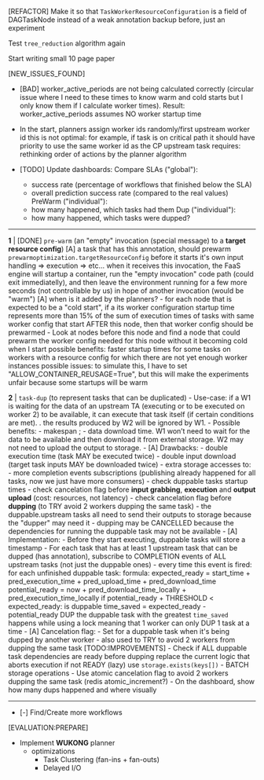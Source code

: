 [REFACTOR] Make it so that `TaskWorkerResourceConfiguration` is a field of DAGTaskNode instead of a weak annotation
    backup before, just an experiment

Test `tree_reduction` algorithm again

Start writing small 10 page paper

[NEW_ISSUES_FOUND]
- [BAD] worker_active_periods are not being calculated correctly (circular issue where I need to these times to know warm and cold starts but I only know them if I calculate worker times). Result: worker_active_periods assumes NO worker startup time
- In the start, planners assign worker ids randomly/first upstream worker id
    this is not optimal: for example, if task is on critical path it should have priority to use the same worker id as the CP upstream task
    requires: rethinking order of actions by the planner algorithm

- [TODO] Update dashboards:
    Compare SLAs ("global"):
    - success rate (percentage of workflows that finished below the SLA)
    - overall prediction success rate (compared to the real values)
    PreWarm ("individual"):
    - how many happened, which tasks had them
    Dup ("individual"):
    - how many happened, which tasks were dupped?

---

**1** | [DONE] `pre-warm` (an "empty" invocation (special message) to a **target resource config**)
    [A] a task that has this annotation, should prewarm `prewarmoptimization.targetResourceConfig` before it starts it's own input handling => execution => etc...
    when it receives this invocation, the FaaS engine will startup a container, run the "empty invocation" code path (could exit immediatelly), and then leave the environment running for a few more seconds (not controllable by us) in hope of another invocation (would be "warm")
    [A] when is it added by the planners?
        - for each node that is expected to be a "cold start", if a its worker configuration startup time represents more than 15% of the sum of execution times of tasks with same worker config that start AFTER this node, then that worker config should be prewarmed
            - Look at nodes before this node and find a node that could prewarm the worker config needed for this node without it becoming cold when I start
    possible benefits: faster startup times for some tasks on workers with a resource config for which there are not yet enough worker instances
    possible issues: to simulate this, I have to set "ALLOW_CONTAINER_REUSAGE=True", but this will make the experiments unfair because some startups will be warm

**2** | `task-dup` (to represent tasks that can be duplicated)
    - Use-case:
        if a W1 is waiting for the data of an upstream TA (executing or to be executed on worker 2) to be available, 
        it can execute that task itself (if certain conditions are met). . the results produced by W2 will be ignored by W1. 
    - Possible benefits: - makespan ; - data download time.
        W1 won’t need to wait for the data to be available and then download it from external storage.
        W2 may not need to upload the output to storage.
    - [A] Drawbacks:
        - double execution time (task MAY be executed twice)
        - double input download (target task inputs MAY be downloaded twice)
        - extra storage accesses to:
            - more completion events subscriptions (publishing already happened for all tasks, now we just have more consumers)
            - check duppable tasks startup times
            - check cancelation flag before **input grabbing**, **execution** and **output upload** (cost: resources, not latency)
            - check cancelation flag before **dupping** (to TRY avoid 2 workers dupping the same task)
            - the duppable.upstream tasks all need to send their outputs to storage because the "dupper" may need it
        - dupping may be CANCELLED because the dependencies for running the duppable task may not be available
    - [A] Implementation:
        - Before they start executing, duppable tasks will store a timestamp
        - For each task that has at least 1 upstream task that can be dupped (has annotation), subscribe to COMPLETION events of ALL upstream tasks (not just the duppable ones)
            - every time this event is fired:
                for each unfinished duppable task:
                    formula: 
                        expected_ready = start_time + pred_execution_time + pred_upload_time + pred_download_time
                        potential_ready = now + pred_download_time_locally + pred_execution_time_locally
                        if potential_ready + THRESHOLD < expected_ready:
                            is duppable
                            time_saved = expected_ready - potential_ready
                DUP the duppable task with the greatest `time_saved`
                happens while using a lock meaning that 1 worker can only DUP 1 task at a time
        - [A] Cancelation flag:
            - Set for a duppable task when it's being dupped by another worker
            - also used to TRY to avoid 2 workers from dupping the same task
    [TODO:IMPROVEMENTS]
    - Check if ALL duppable task dependencies are ready before dupping
        replace the current logic that aborts execution if not READY (lazy)
        use `storage.exists(keys[])`
    - BATCH storage operations
    - Use atomic cancelation flag to avoid 2 workers dupping the same task (redis atomic_increment?)
    - On the dashboard, show how many dups happened and where visually

---

- [-] Find/Create more workflows

[EVALUATION:PREPARE]
- Implement **WUKONG** planner
    + optimizations
        - Task Clustering (fan-ins + fan-outs)
        - Delayed I/O
